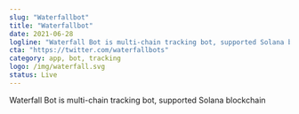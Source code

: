 ```yaml
---
slug: "Waterfallbot"
title: "Waterfallbot"
date: 2021-06-28
logline: "Waterfall Bot is multi-chain tracking bot, supported Solana blockchain"
cta: "https://twitter.com/waterfallbots"
category: app, bot, tracking
logo: /img/waterfall.svg
status: Live
---
```


Waterfall Bot is multi-chain tracking bot, supported Solana blockchain
